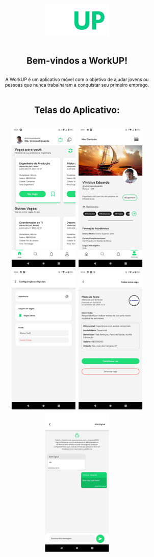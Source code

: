 <div style="display: flex; align-items: center; justify-content: center; flex-direction: column; text-align: center;">
    <img src="https://raw.githubusercontent.com/Vinidevkz/AppWorkUPTCC/v1/assets/icons/WUPlogoWhite.png" alt="WorkUP Logo" style="max-width: 200px; margin-bottom: 20px;">
    <h1>Bem-vindos a WorkUP!</h1>
    <p>A WorkUP é um aplicativo móvel com o objetivo de ajudar jovens ou pessoas que nunca trabalharam a conquistar seu primeiro emprego.</p>
    <h1>Telas do Aplicativo:</h1>
    <div style="display: flex; flex-wrap: wrap; gap: 10px; justify-content: center; margin-top: 20px;">
        <img src="https://raw.githubusercontent.com/Vinidevkz/AppWorkUPTCC/v1/assets/screenshots/Home%20Page.jpeg" alt="Home Page" style="width: 200px; height: auto;">
        <img src="https://raw.githubusercontent.com/Vinidevkz/AppWorkUPTCC/v1/assets/screenshots/Profile.jpeg" alt="Profile" style="width: 200px; height: auto;">
        <img src="https://raw.githubusercontent.com/Vinidevkz/AppWorkUPTCC/v1/assets/screenshots/Config%20Menu.jpeg" alt="Config Menu" style="width: 200px; height: auto;">
        <img src="https://raw.githubusercontent.com/Vinidevkz/AppWorkUPTCC/v1/assets/screenshots/Vaga.jpeg" alt="Vaga" style="width: 200px; height: auto;">
        <img src="https://raw.githubusercontent.com/Vinidevkz/AppWorkUPTCC/v1/assets/screenshots/Chat.jpeg" alt="Chat" style="width: 200px; height: auto;">
    </div>
</div>
